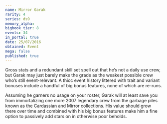 ```yaml
---
name: Mirror Garak
rarity: 4
series: ds9
memory_alpha:
bigbook_tier: 8
events: 34
in_portal: true
date: 25/07/2016
obtained: Event
mega: false
published: true
---
```


Gross stats and a redundant skill set spell out that he’s not a daily use crew, but Garak may just barely make the grade as the weakest possible crew who’s still event-relevant. A thicc event history littered with trait and variant bonuses include a handful of big bonus features, none of which are re-runs.

Assuming he garners no usage on your roster, Garak will at least save you from immortalizing one more 2007 legendary crew from the garbage piles known as the Cardassian and Mirror collections. His value should grow there over time and combined with his big bonus features make him a fine option to passively add stars on in otherwise poor beholds.
